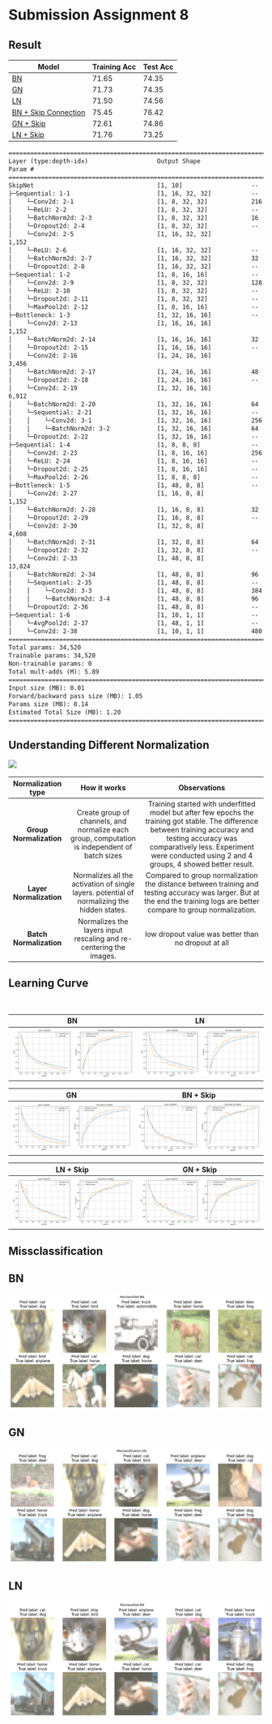 # Submission Assignment 8

## Result

| Model                | Training Acc | Test Acc |
|----------------------|--------------|----------|
| [BN](./notebooks/bn.ipynb)                   | 71.65        | 74.35    |
| [GN](./notebooks/gn.ipynb)                   | 71.73        | 74.35    | 
| [LN](./notebooks/ln.ipynb)                   | 71.50        | 74.56    |
| [BN + Skip Connection](./notebooks/bn_skip.ipynb) | 75.45        | 76.42    |  
| [GN + Skip](./notebooks/gn_skip.ipynb)            | 72.61        | 74.86    |  
| [LN + Skip](./notebooks/ln_skip.ipynb)            | 71.76        | 73.25    |


```
==========================================================================================
Layer (type:depth-idx)                   Output Shape              Param #
==========================================================================================
SkipNet                                  [1, 10]                   --
├─Sequential: 1-1                        [1, 16, 32, 32]           --
│    └─Conv2d: 2-1                       [1, 8, 32, 32]            216
│    └─ReLU: 2-2                         [1, 8, 32, 32]            --
│    └─BatchNorm2d: 2-3                  [1, 8, 32, 32]            16
│    └─Dropout2d: 2-4                    [1, 8, 32, 32]            --
│    └─Conv2d: 2-5                       [1, 16, 32, 32]           1,152
│    └─ReLU: 2-6                         [1, 16, 32, 32]           --
│    └─BatchNorm2d: 2-7                  [1, 16, 32, 32]           32
│    └─Dropout2d: 2-8                    [1, 16, 32, 32]           --
├─Sequential: 1-2                        [1, 8, 16, 16]            --
│    └─Conv2d: 2-9                       [1, 8, 32, 32]            128
│    └─ReLU: 2-10                        [1, 8, 32, 32]            --
│    └─Dropout2d: 2-11                   [1, 8, 32, 32]            --
│    └─MaxPool2d: 2-12                   [1, 8, 16, 16]            --
├─Bottleneck: 1-3                        [1, 32, 16, 16]           --
│    └─Conv2d: 2-13                      [1, 16, 16, 16]           1,152
│    └─BatchNorm2d: 2-14                 [1, 16, 16, 16]           32
│    └─Dropout2d: 2-15                   [1, 16, 16, 16]           --
│    └─Conv2d: 2-16                      [1, 24, 16, 16]           3,456
│    └─BatchNorm2d: 2-17                 [1, 24, 16, 16]           48
│    └─Dropout2d: 2-18                   [1, 24, 16, 16]           --
│    └─Conv2d: 2-19                      [1, 32, 16, 16]           6,912
│    └─BatchNorm2d: 2-20                 [1, 32, 16, 16]           64
│    └─Sequential: 2-21                  [1, 32, 16, 16]           --
│    │    └─Conv2d: 3-1                  [1, 32, 16, 16]           256
│    │    └─BatchNorm2d: 3-2             [1, 32, 16, 16]           64
│    └─Dropout2d: 2-22                   [1, 32, 16, 16]           --
├─Sequential: 1-4                        [1, 8, 8, 8]              --
│    └─Conv2d: 2-23                      [1, 8, 16, 16]            256
│    └─ReLU: 2-24                        [1, 8, 16, 16]            --
│    └─Dropout2d: 2-25                   [1, 8, 16, 16]            --
│    └─MaxPool2d: 2-26                   [1, 8, 8, 8]              --
├─Bottleneck: 1-5                        [1, 48, 8, 8]             --
│    └─Conv2d: 2-27                      [1, 16, 8, 8]             1,152
│    └─BatchNorm2d: 2-28                 [1, 16, 8, 8]             32
│    └─Dropout2d: 2-29                   [1, 16, 8, 8]             --
│    └─Conv2d: 2-30                      [1, 32, 8, 8]             4,608
│    └─BatchNorm2d: 2-31                 [1, 32, 8, 8]             64
│    └─Dropout2d: 2-32                   [1, 32, 8, 8]             --
│    └─Conv2d: 2-33                      [1, 48, 8, 8]             13,824
│    └─BatchNorm2d: 2-34                 [1, 48, 8, 8]             96
│    └─Sequential: 2-35                  [1, 48, 8, 8]             --
│    │    └─Conv2d: 3-3                  [1, 48, 8, 8]             384
│    │    └─BatchNorm2d: 3-4             [1, 48, 8, 8]             96
│    └─Dropout2d: 2-36                   [1, 48, 8, 8]             --
├─Sequential: 1-6                        [1, 10, 1, 1]             --
│    └─AvgPool2d: 2-37                   [1, 48, 1, 1]             --
│    └─Conv2d: 2-38                      [1, 10, 1, 1]             480
==========================================================================================
Total params: 34,520
Trainable params: 34,520
Non-trainable params: 0
Total mult-adds (M): 5.89
==========================================================================================
Input size (MB): 0.01
Forward/backward pass size (MB): 1.05
Params size (MB): 0.14
Estimated Total Size (MB): 1.20
==========================================================================================
```
## Understanding Different Normalization

![](https://miro.medium.com/v2/resize:fit:1400/1*r0HM4TvZvvceXcJIpDJmDQ.png)

| Normalization type | How it works	| Observations |
| :------: | :-------: | :-------: |
| **Group Normalization** |	Create group of channels, and normalize each group, computation is independent of batch sizes | Training started with underfitted model but after few epochs the training got stable. The difference between training accuracy and testing accuracy was comparatively less. Experiment were conducted using 2 and 4 groups, 4 showed better result. |
| **Layer Normalization** |	Normalizes all the activation of single layers. potential of normalizing the hidden states. |	Compared to group normalization the distance between training and testing accuracy was larger. But at the end the training logs are better compare to group normalization. |
| **Batch Normalization**	| Normalizes the layers input rescaling and re-centering the images. | low dropout value was better than no dropout at all |


## Learning Curve

<br>

| BN     | LN      |
| ------------------------------------------------------------ | ---------------------------------------------------------- |
| ![](./images/bn.png) | ![](./images/ln.png) | ![](./images/gn.png) |


| GN    | BN + Skip   | 
| ------------------------------------------------------------ | ---------------------------------------------------------- |
| ![](./images/gn.png) | ![](./images/bn_skip.png) | 



| LN + Skip      | GN + Skip  |
| ------------------------------------------------------------ | ---------------------------------------------------------- |
| ![](./images/ln_skip.png) | ![](./images/gn_skip.png) |



## Missclassification 

## BN 
![](./images/bn_out.png)

## GN 
![](./images/gn_out.png)


## LN 
![](./images/ln_out.png)